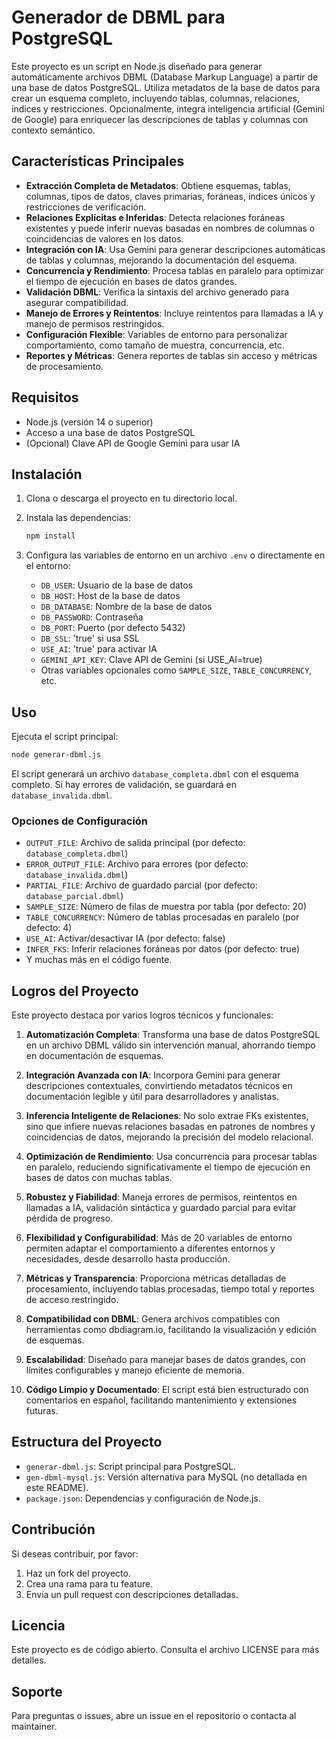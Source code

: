 # Generador de DBML para PostgreSQL

Este proyecto es un script en Node.js diseñado para generar automáticamente archivos DBML (Database Markup Language) a partir de una base de datos PostgreSQL. Utiliza metadatos de la base de datos para crear un esquema completo, incluyendo tablas, columnas, relaciones, índices y restricciones. Opcionalmente, integra inteligencia artificial (Gemini de Google) para enriquecer las descripciones de tablas y columnas con contexto semántico.

## Características Principales

- **Extracción Completa de Metadatos**: Obtiene esquemas, tablas, columnas, tipos de datos, claves primarias, foráneas, índices únicos y restricciones de verificación.
- **Relaciones Explícitas e Inferidas**: Detecta relaciones foráneas existentes y puede inferir nuevas basadas en nombres de columnas o coincidencias de valores en los datos.
- **Integración con IA**: Usa Gemini para generar descripciones automáticas de tablas y columnas, mejorando la documentación del esquema.
- **Concurrencia y Rendimiento**: Procesa tablas en paralelo para optimizar el tiempo de ejecución en bases de datos grandes.
- **Validación DBML**: Verifica la sintaxis del archivo generado para asegurar compatibilidad.
- **Manejo de Errores y Reintentos**: Incluye reintentos para llamadas a IA y manejo de permisos restringidos.
- **Configuración Flexible**: Variables de entorno para personalizar comportamiento, como tamaño de muestra, concurrencia, etc.
- **Reportes y Métricas**: Genera reportes de tablas sin acceso y métricas de procesamiento.

## Requisitos

- Node.js (versión 14 o superior)
- Acceso a una base de datos PostgreSQL
- (Opcional) Clave API de Google Gemini para usar IA

## Instalación

1. Clona o descarga el proyecto en tu directorio local.
2. Instala las dependencias:

   ```bash
   npm install
   ```

3. Configura las variables de entorno en un archivo `.env` o directamente en el entorno:
   - `DB_USER`: Usuario de la base de datos
   - `DB_HOST`: Host de la base de datos
   - `DB_DATABASE`: Nombre de la base de datos
   - `DB_PASSWORD`: Contraseña
   - `DB_PORT`: Puerto (por defecto 5432)
   - `DB_SSL`: 'true' si usa SSL
   - `USE_AI`: 'true' para activar IA
   - `GEMINI_API_KEY`: Clave API de Gemini (si USE_AI=true)
   - Otras variables opcionales como `SAMPLE_SIZE`, `TABLE_CONCURRENCY`, etc.

## Uso

Ejecuta el script principal:

```bash
node generar-dbml.js
```

El script generará un archivo `database_completa.dbml` con el esquema completo. Si hay errores de validación, se guardará en `database_invalida.dbml`.

### Opciones de Configuración

- `OUTPUT_FILE`: Archivo de salida principal (por defecto: `database_completa.dbml`)
- `ERROR_OUTPUT_FILE`: Archivo para errores (por defecto: `database_invalida.dbml`)
- `PARTIAL_FILE`: Archivo de guardado parcial (por defecto: `database_parcial.dbml`)
- `SAMPLE_SIZE`: Número de filas de muestra por tabla (por defecto: 20)
- `TABLE_CONCURRENCY`: Número de tablas procesadas en paralelo (por defecto: 4)
- `USE_AI`: Activar/desactivar IA (por defecto: false)
- `INFER_FKS`: Inferir relaciones foráneas por datos (por defecto: true)
- Y muchas más en el código fuente.

## Logros del Proyecto

Este proyecto destaca por varios logros técnicos y funcionales:

1. **Automatización Completa**: Transforma una base de datos PostgreSQL en un archivo DBML válido sin intervención manual, ahorrando tiempo en documentación de esquemas.

2. **Integración Avanzada con IA**: Incorpora Gemini para generar descripciones contextuales, convirtiendo metadatos técnicos en documentación legible y útil para desarrolladores y analistas.

3. **Inferencia Inteligente de Relaciones**: No solo extrae FKs existentes, sino que infiere nuevas relaciones basadas en patrones de nombres y coincidencias de datos, mejorando la precisión del modelo relacional.

4. **Optimización de Rendimiento**: Usa concurrencia para procesar tablas en paralelo, reduciendo significativamente el tiempo de ejecución en bases de datos con muchas tablas.

5. **Robustez y Fiabilidad**: Maneja errores de permisos, reintentos en llamadas a IA, validación sintáctica y guardado parcial para evitar pérdida de progreso.

6. **Flexibilidad y Configurabilidad**: Más de 20 variables de entorno permiten adaptar el comportamiento a diferentes entornos y necesidades, desde desarrollo hasta producción.

7. **Métricas y Transparencia**: Proporciona métricas detalladas de procesamiento, incluyendo tablas procesadas, tiempo total y reportes de acceso restringido.

8. **Compatibilidad con DBML**: Genera archivos compatibles con herramientas como dbdiagram.io, facilitando la visualización y edición de esquemas.

9. **Escalabilidad**: Diseñado para manejar bases de datos grandes, con límites configurables y manejo eficiente de memoria.

10. **Código Limpio y Documentado**: El script está bien estructurado con comentarios en español, facilitando mantenimiento y extensiones futuras.

## Estructura del Proyecto

- `generar-dbml.js`: Script principal para PostgreSQL.
- `gen-dbml-mysql.js`: Versión alternativa para MySQL (no detallada en este README).
- `package.json`: Dependencias y configuración de Node.js.

## Contribución

Si deseas contribuir, por favor:

1. Haz un fork del proyecto.
2. Crea una rama para tu feature.
3. Envía un pull request con descripciones detalladas.

## Licencia

Este proyecto es de código abierto. Consulta el archivo LICENSE para más detalles.

## Soporte

Para preguntas o issues, abre un issue en el repositorio o contacta al maintainer.
